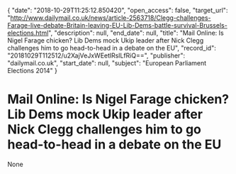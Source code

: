 {
  "date": "2018-10-29T11:25:12.850420", 
  "open_access": false, 
  "target_url": "http://www.dailymail.co.uk/news/article-2563718/Clegg-challenges-Farage-live-debate-Britain-leaving-EU-Lib-Dems-battle-survival-Brussels-elections.html", 
  "description": null, 
  "end_date": null, 
  "title": "Mail Online: Is Nigel Farage chicken? Lib Dems mock Ukip leader after Nick Clegg challenges him to go head-to-head in a debate on the EU", 
  "record_id": "20181029T112512/u2XajVeJxWEetlRslLfRiQ==", 
  "publisher": "dailymail.co.uk", 
  "start_date": null, 
  "subject": "European Parliament Elections 2014"
}

# Mail Online: Is Nigel Farage chicken? Lib Dems mock Ukip leader after Nick Clegg challenges him to go head-to-head in a debate on the EU

None